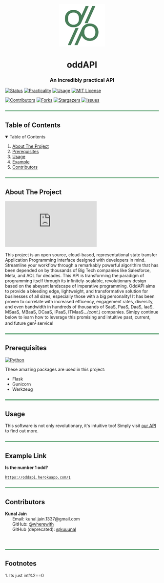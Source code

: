 <p align="center"> 
  <img src="logo.png" alt="oddAPI Logo" width="150px" height="140px">
</p>
<h1 align="center"> oddAPI </h1>
<h3 align="center"> An incredibly practical API </h3>  

[![Status][status-shield]][status-url]
[![Practicality][practicality-shield]][practicality-url]
[![Usage][usage-shield]][usage-url]
[![MIT License][license-shield]][license-url]
<br>

[![Contributors][contributors-shield]][contributors-url]
[![Forks][forks-shield]][forks-url]
[![Stargazers][stars-shield]][stars-url]
[![Issues][issues-shield]][issues-url]
<br>

![-----------------------------------------------------](line.png)

<!-- TOC -->
<h2 id="table-of-contents">Table of Contents</h2>

<details open="open">
  <summary>Table of Contents</summary>
  <ol>
    <li><a href="#about-the-project"> About The Project</a></li>
    <li><a href="#prerequisites"> Prerequisites</a></li>
    <li><a href="#usage"> Usage</a></li>
    <li><a href="#example"> Example</a></li>
    <li><a href="#contributors"> Contributors</a></li>
  </ol>
</details>

![-----------------------------------------------------](line.png)

<!-- ABOUT THE PROJECT -->
<h2 id="about-the-project">About The Project</h2>

[![Size][size-shield]][issues-url]

This project is an open source, cloud-based, representational state transfer Application Programming Interface designed with developers in mind. Streamline your workflow through a remarkably powerful algorithim that has been depended on by thousands of Big Tech companies like Salesforce, Meta, and AOL for decades.
This API is transforming the paradigm of programming itself through its infinitely-scalable, revolutionary design based on the abeyant landscape of
imperative programming. OddAPI aims to provide a bleeding edge, lightweight, and transformative solution for businesses of all sizes, especially those with a big personality! It has been proven to correlate with increased efficency, engagement rates, diversity, and even bandwidth in hundreds of thousands of SaaS, PaaS, DaaS, IaaS, MSaaS, MBaaS, DCaaS, iPaaS, ITMaaS<b>.</b>.<small>.</small><i>(cont.)</i> companies. Simlpy continue below to learn how to leverage this promising and intuitive past, current, and future gen<sup><a href="#Footnote">1</a></sup> service!


![-----------------------------------------------------](line.png)

<!-- PREREQUISITES -->
<h2 id="prerequisites"> Prerequisites</h2>

[![Python][python-shield]][python-url]
<br>

These amazing packages are used in this project:
* Flask
* Gunicorn
* Werkzeug

![-----------------------------------------------------](line.png)

<!-- USAGE -->
<h2 id="usage"> Usage</h2>

This software is not only revolutionary, it's intuitive too!
Simply visit [our API](https://oddapi.herokuapp.com/) to find out more.

![-----------------------------------------------------](line.png)

<!-- EXAMPLE -->
<h2 id="example"> Example Link</h2>

<b>Is the number 1 odd?</b> <br>

[`https://oddapi.herokuapp.com/1`](https://oddapi.herokuapp.com/1)

![-----------------------------------------------------](line.png)

<!-- CONTRIBUTORS -->
<h2 id="contributors">Contributors</h2>

<p>
  <b>Kunal Jain</b> <br>
  &nbsp;&nbsp;&nbsp;&nbsp;&nbsp; Email: <a>kunal.jain.1337@gmail.com</a> <br>
  &nbsp;&nbsp;&nbsp;&nbsp;&nbsp; GitHub: <a href="https://github.com/wherewith">@wherewith</a> <br>
  &nbsp;&nbsp;&nbsp;&nbsp;&nbsp; GitHub (deprecated): <a href="https://github.com/kuuunal">@kuuunal</a> <br>
</p>
<br>

![-----------------------------------------------------](line.png)

<!---FOOTNOTES -->
<h2 id="Footnote">Footnotes</h2>
1. Its just int%2==0


<!-- LINKS & IMAGES -->
[status-shield]: https://img.shields.io/website?down_color=1f363d&down_message=offline&label=API%20status&style=flat-square&up_color=55B4AC&up_message=online&url=https%3A%2F%2Foddapi.herokuapp.com%2F
[status-url]: https://oddapi.herokuapp.com/
[practicality-shield]: https://img.shields.io/badge/practicality%3A-100%25-9cf?color=71AD83&style=flat-square
[practicality-url]: https://upload.wikimedia.org/wikipedia/en/9/9a/Trollface_non-free.png
[usage-shield]: https://img.shields.io/badge/algorithim%20usage%3A-213M-blue?color=71AD83&style=flat-square
[usage-url]: https://www.google.com/search?q=number+of+companies+in+the+world
[license-shield]: https://img.shields.io/github/license/wherewith/oddAPI?color=71AD83&label=license&style=flat-square
[license-url]: https://github.com/wherewith/oddAPI/blob/master/COPYING.txt

[contributors-shield]: https://img.shields.io/github/contributors/wherewith/oddAPI?color=A26CC6&label=cool%20%26%20attractive%20individuals%20%3C3&style=flat-square
[contributors-url]: https://github.com/wherewith/oddAPI/graphs/contributors
[forks-shield]: https://img.shields.io/github/forks/wherewith/oddAPI?color=E67BA9&style=flat-square
[forks-url]: https://github.com/wherewith/oddAPI/network/members
[stars-shield]: https://img.shields.io/github/stars/wherewith/oddAPI?color=E67BA9&style=flat-square
[stars-url]: https://github.com/wherewith/oddAPI/stargazers
[issues-shield]: https://img.shields.io/github/issues-raw/wherewith/oddAPI?color=E67BA9&label=issues&style=flat-square
[issues-url]: https://github.com/wherewith/oddAPI/issues

[size-shield]: https://img.shields.io/github/size/wherewith/oddAPI/main.py?color=55B4AC&label=its%20only&style=flat-square
[python-shield]: https://img.shields.io/badge/made%20with-python-55B4AC?logo=python&logoColor=71AD83&style=flat-square
[python-url]: https://www.python.org/